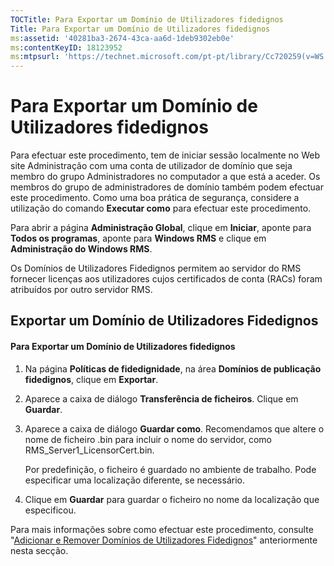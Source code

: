 ```yaml
---
TOCTitle: Para Exportar um Domínio de Utilizadores fidedignos
Title: Para Exportar um Domínio de Utilizadores fidedignos
ms:assetid: '40281ba3-2674-43ca-aa6d-1deb9302eb0e'
ms:contentKeyID: 18123952
ms:mtpsurl: 'https://technet.microsoft.com/pt-pt/library/Cc720259(v=WS.10)'
---
```


Para Exportar um Domínio de Utilizadores fidedignos
===================================================

Para efectuar este procedimento, tem de iniciar sessão localmente no Web site Administração com uma conta de utilizador de domínio que seja membro do grupo Administradores no computador a que está a aceder. Os membros do grupo de administradores de domínio também podem efectuar este procedimento. Como uma boa prática de segurança, considere a utilização do comando **Executar como** para efectuar este procedimento.

Para abrir a página **Administração Global**, clique em **Iniciar**, aponte para **Todos os programas**, aponte para **Windows RMS** e clique em **Administração do Windows RMS**.

Os Domínios de Utilizadores Fidedignos permitem ao servidor do RMS fornecer licenças aos utilizadores cujos certificados de conta (RACs) foram atribuídos por outro servidor RMS.

Exportar um Domínio de Utilizadores Fidedignos
----------------------------------------------

#### Para Exportar um Domínio de Utilizadores fidedignos

1.  Na página **Políticas de fidedignidade**, na área **Domínios de publicação fidedignos**, clique em **Exportar**.

2.  Aparece a caixa de diálogo **Transferência de ficheiros**. Clique em **Guardar**.

3.  Aparece a caixa de diálogo **Guardar como**. Recomendamos que altere o nome de ficheiro .bin para incluir o nome do servidor, como RMS\_Server1\_LicensorCert.bin.

    Por predefinição, o ficheiro é guardado no ambiente de trabalho. Pode especificar uma localização diferente, se necessário.

4.  Clique em **Guardar** para guardar o ficheiro no nome da localização que especificou.

Para mais informações sobre como efectuar este procedimento, consulte "[Adicionar e Remover Domínios de Utilizadores Fidedignos](https://technet.microsoft.com/7c440b15-01c4-49f1-b43c-00f67f3388c1)" anteriormente nesta secção.
